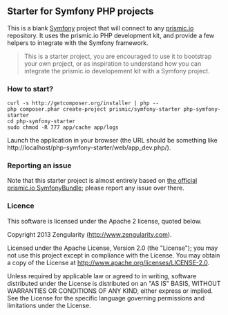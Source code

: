 ## Starter for Symfony PHP projects

This is a blank [Symfony](http://symfony.com) project that will connect to any [prismic.io](https://prismic.io) repository. It uses the prismic.io PHP development kit, and provide a few helpers to integrate with the Symfony framework.

> This is a starter project, you are encouraged to use it to bootstrap your own project, or as inspiration to understand how you can integrate the prismic.io developement kit with a Symfony project.

### How to start?

    curl -s http://getcomposer.org/installer | php --
    php composer.phar create-project prismic/symfony-starter php-symfony-starter
    cd php-symfony-starter
    sudo chmod -R 777 app/cache app/logs

Launch the application in your browser (the URL should be something like http://localhost/php-symfony-starter/web/app_dev.php/).

### Reporting an issue

Note that this starter project is almost entirely based on [the official prismic.io SymfonyBundle](https://github.com/prismicio/SymfonyBundle); please report any issue over there.

### Licence

This software is licensed under the Apache 2 license, quoted below.

Copyright 2013 Zengularity (http://www.zengularity.com).

Licensed under the Apache License, Version 2.0 (the "License"); you may not use this project except in compliance with the License. You may obtain a copy of the License at http://www.apache.org/licenses/LICENSE-2.0.

Unless required by applicable law or agreed to in writing, software distributed under the License is distributed on an "AS IS" BASIS, WITHOUT WARRANTIES OR CONDITIONS OF ANY KIND, either express or implied. See the License for the specific language governing permissions and limitations under the License.
